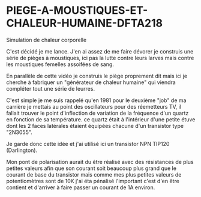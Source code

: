 # PIEGE-A-MOUSTIQUES-ET-CHALEUR-HUMAINE-DFTA218
Simulation de chaleur corporelle

C'est décidé je me lance. J'en ai assez de me faire dévorer je construis une série de pièges à moustiques, ici pas la lutte contre leurs larves mais contre les moustiques femelles assoifées de sang.

En parallèle de cette vidéo je construis le piège proprement dit mais ici je cherche à fabriquer un "générateur de chaleur humaine" qui viendra compléter tout une série de leurres.

C'est simple je me suis rappelé qu'en 1981 pour le deuxième "job" de ma carrière je mettais au point des oscillateurs pour des réemetteurs TV, il fallait trouver le point d'inflection de variation de la fréquence d'un quartz en fonction de sa température. ce quartz était à l'intérieur d'une petite étuve dont les 2 faces latérales étaient équipées chacune d'un transistor type "2N3055".

Je garde donc cette idée et j'ai utilisé ici un transistor NPN TIP120 (Darlington).

Mon pont de polarisation aurait du être réalisé avec des résistances de plus petites valeurs afin que son courant soit beaucoup plus grand que le courant de base du transistor mais comme mes plus petites valeurs de potentiomètres sont de 10K j'ai éta pénalisé l'important c'est d'en être contient et d'arriver à faire passer un courant de 1A environ.
